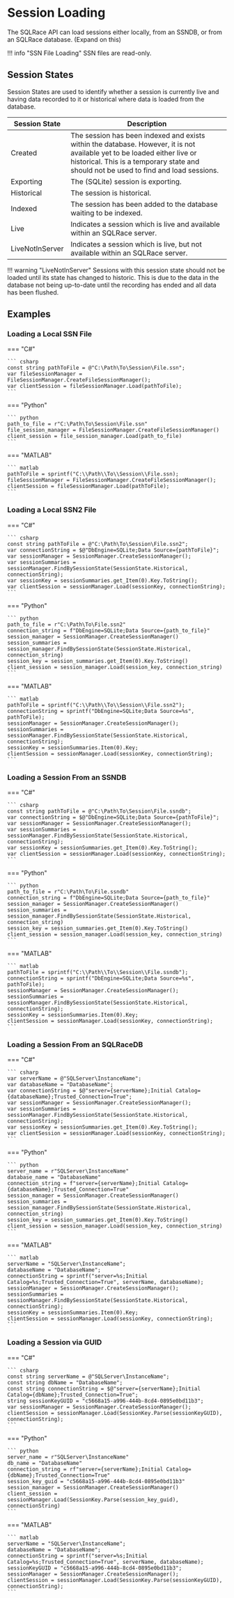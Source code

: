 # Session Loading

The SQLRace API can load sessions either locally, from an SSNDB, or from an SQLRace database. (Expand on this)

!!! info "SSN File Loading"
    SSN files are read-only.

## Session States
Session States are used to identify whether a session is currently live and having data recorded to it or historical where data is loaded from the database. 

| Session State | Description |
|-------------|-----------|
| Created | The session has been indexed and exists within the database. However, it is not available yet to be loaded either live or historical. This is a temporary state and should not be used to find and load sessions. |
| Exporting | The (SQLite) session is exporting. |
| Historical | The session is historical. |
| Indexed | The session has been added to the database waiting to be indexed. |
| Live | Indicates a session which is live and available within an SQLRace server. |
| LiveNotInServer | Indicates a session which is live, but not available within an SQLRace server. |

!!! warning "LiveNotInServer"
    Sessions with this session state should not be loaded until its state has changed to historic. This is due to the data in the database not being up-to-date until the recording has ended and all data has been flushed.

## Examples
### Loading a Local SSN File
=== "C#"

    ``` csharp
    const string pathToFile = @"C:\Path\To\Session\File.ssn";
    var fileSessionManager = FileSessionManager.CreateFileSessionManager();
    var clientSession = fileSessionManager.Load(pathToFile);
    ```

=== "Python"

    ``` python
    path_to_file = r"C:\Path\To\Session\File.ssn"
    file_session_manager = FileSessionManager.CreateFileSessionManager()
    client_session = file_session_manager.Load(path_to_file)
    ```

=== "MATLAB"

    ``` matlab
    pathToFile = sprintf("C:\\Path\\To\\Session\\File.ssn);
    fileSessionManager = FileSessionManager.CreateFileSessionManager();
    clientSession = fileSessionManager.Load(pathToFile);
    ```

### Loading a Local SSN2 File
=== "C#"

    ``` csharp
    const string pathToFile = @"C:\Path\To\Session\File.ssn2";
    var connectionString = $@"DbEngine=SQLite;Data Source={pathToFile}";
    var sessionManager = SessionManager.CreateSessionManager();
    var sessionSummaries = sessionManager.FindBySessionState(SessionState.Historical, connectionString);
    var sessionKey = sessionSummaries.get_Item(0).Key.ToString();
    var clientSession = sessionManager.Load(sessionKey, connectionString);
    ```

=== "Python"

    ``` python
    path_to_file = r"C:\Path\To\File.ssn2"
    connection_string = f"DbEngine=SQLite;Data Source={path_to_file}"
    session_manager = SessionManager.CreateSessionManager()
    session_summaries = session_manager.FindBySessionState(SessionState.Historical, connection_string)
    session_key = session_summaries.get_Item(0).Key.ToString()
    client_session = session_manager.Load(session_key, connection_string)
    ```

=== "MATLAB"

    ``` matlab
    pathToFile = sprintf("C:\\Path\\To\\Session\\File.ssn2");
    connectionString = sprintf("DbEngine=SQLite;Data Source=%s", pathToFile);
    sessionManager = SessionManager.CreateSessionManager();
    sessionSummaries = sessionManager.FindBySessionState(SessionState.Historical, connectionString);
    sessionKey = sessionSummaries.Item(0).Key;
    clientSession = sessionManager.Load(sessionKey, connectionString);
    ```

### Loading a Session From an SSNDB
=== "C#"

    ``` csharp
    const string pathToFile = @"C:\Path\To\Session\File.ssndb";
    var connectionString = $@"DbEngine=SQLite;Data Source={pathToFile}";
    var sessionManager = SessionManager.CreateSessionManager();
    var sessionSummaries = sessionManager.FindBySessionState(SessionState.Historical, connectionString);
    var sessionKey = sessionSummaries.get_Item(0).Key.ToString();
    var clientSession = sessionManager.Load(sessionKey, connectionString);
    ```

=== "Python"

    ``` python
    path_to_file = r"C:\Path\To\File.ssndb"
    connection_string = f"DbEngine=SQLite;Data Source={path_to_file}"
    session_manager = SessionManager.CreateSessionManager()
    session_summaries = session_manager.FindBySessionState(SessionState.Historical, connection_string)
    session_key = session_summaries.get_Item(0).Key.ToString()
    client_session = session_manager.Load(session_key, connection_string)
    ```

=== "MATLAB"

    ``` matlab
    pathToFile = sprintf("C:\\Path\\To\\Session\\File.ssndb");
    connectionString = sprintf("DbEngine=SQLite;Data Source=%s", pathToFile);
    sessionManager = SessionManager.CreateSessionManager();
    sessionSummaries = sessionManager.FindBySessionState(SessionState.Historical, connectionString);
    sessionKey = sessionSummaries.Item(0).Key;
    clientSession = sessionManager.Load(sessionKey, connectionString);
    ```

### Loading a Session From an SQLRaceDB
=== "C#"

    ``` csharp
    var serverName = @"SQLServer\InstanceName";
    var databaseName = "DatabaseName";
    var connectionString = $@"server={serverName};Initial Catalog={databaseName};Trusted_Connection=True";
    var sessionManager = SessionManager.CreateSessionManager();
    var sessionSummaries = sessionManager.FindBySessionState(SessionState.Historical, connectionString);
    var sessionKey = sessionSummaries.get_Item(0).Key.ToString();
    var clientSession = sessionManager.Load(sessionKey, connectionString);
    ```

=== "Python"

    ``` python
    server_name = r"SQLServer\InstanceName"
    database_name = "DatabaseName"
    connection_string = f"server={serverName};Initial Catalog={databaseName};Trusted_Connection=True"
    session_manager = SessionManager.CreateSessionManager()
    session_summaries = session_manager.FindBySessionState(SessionState.Historical, connection_string)
    session_key = session_summaries.get_Item(0).Key.ToString()
    client_session = session_manager.Load(session_key, connection_string)
    ```

=== "MATLAB"

    ``` matlab
    serverName = "SQLServer\InstanceName";
    databaseName = "DatabaseName";
    connectionString = sprintf("server=%s;Initial Catalog=%s;Trusted_Connection=True", serverName, databaseName);
    sessionManager = SessionManager.CreateSessionManager();
    sessionSummaries = sessionManager.FindBySessionState(SessionState.Historical, connectionString);
    sessionKey = sessionSummaries.Item(0).Key;
    clientSession = sessionManager.Load(sessionKey, connectionString);
    ```

### Loading a Session via GUID
=== "C#"

    ``` csharp
    const string serverName = @"SQLServer\InstanceName";
    const string dbName = "DatabaseName";
    const string connectionString = $@"server={serverName};Initial Catalog={dbName};Trusted_Connection=True";
    string sessionKeyGUID = "c5668a15-a996-444b-8cd4-0895e0bd11b3";
    var sessionManager = SessionManager.CreateSessionManager();
    clientSession = sessionManager.Load(SessionKey.Parse(sessionKeyGUID), connectionString);
    ```

=== "Python"

    ``` python
    server_name = r"SQLServer\InstanceName"
    db_name = "DatabaseName"
    connection_string = rf"server={serverName};Initial Catalog={dbName};Trusted_Connection=True"
    session_key_guid = "c5668a15-a996-444b-8cd4-0895e0bd11b3"
    session_manager = SessionManager.CreateSessionManager()
    client_session = sessionManager.Load(SessionKey.Parse(session_key_guid), connectionString)
    ```

=== "MATLAB"

    ``` matlab
    serverName = "SQLServer\InstanceName";
    databaseName = "DatabaseName";
    connectionString = sprintf("server=%s;Initial Catalog=%s;Trusted_Connection=True", serverName, databaseName);
    sessionKeyGUID = "c5668a15-a996-444b-8cd4-0895e0bd11b3";
    sessionManager = SessionManager.CreateSessionManager();
    clientSession = sessionManager.Load(SessionKey.Parse(sessionKeyGUID), connectionString);
    ```